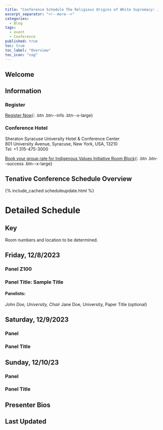 ```yaml
---
title: "Conference Schedule The Religious Origins of White Supremacy: Johnson v. M'Intosh and the Doctrine of Christian Discovery."
excerpt_separator: "<!--more-->"
categories:
  - Blog
tags:
  - event
  - Conference
published: true
toc: true
toc_label: "Overview"
toc_icon: "cog"  
---
```

## Welcome

## Information
### Register
[Register Now](https://cusecommunity.syr.edu/s/1632/17/interior.aspx?sid=1632&gid=2&pgid=9401&content_id=13275){: .btn .btn--info .btn--x-large}

### Conference Hotel
Sheraton Syracuse University Hotel & Conference Center  
801 University Avenue, Syracuse, New York, USA, 13210  
Tel: +1 315-475-3000

[Book your group rate for Indigenous Values Initiative Room Block](https://www.marriott.com/events/start.mi?id=1696255556793&key=GRP){: .btn .btn--success .btn--x-large}



## Tenative Conference Schedule Overview

 {% include_cached scheduleupdate.html %}


# Detailed Schedule
## Key 
Room numbers and location to be determined. 

## Friday, 12/8/2023
### Panel Z100
### Panel Title: Sample Title
#### Panelists:
*John Doe, University, Chair*
Jane Doe, University, Paper Title (optional)


## Saturday, 12/9/2023			
### Panel #
### Panel Title

## Sunday, 12/10/23			
### Panel #
### Panel Title


## Presenter Bios

## Last Updated

